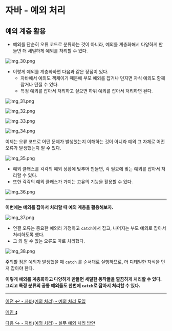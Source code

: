 # 자바 - 예외 처리

## 예외 계층 활용

- 예외를 단순히 오류 코드로 분류하는 것이 아니라, 예외를 계층화해서 다양하게 만들면 더 세밀하게 예외를 처리할 수 있다.

![img_30.png](image/img_30.png)

- 이렇게 예외를 계층화하면 다음과 같은 장점이 있다.
  - 자바에서 예외도 객체이기 때문에 부모 예외를 잡거나 던지면 자식 예외도 함께 잡거나 던질 수 있다.
  - 특정 예외를 잡아서 처리하고 싶으면 하위 예외를 잡아서 처리하면 된다.

![img_31.png](image/img_31.png)

![img_32.png](image/img_32.png)

![img_33.png](image/img_33.png)

![img_34.png](image/img_34.png)

이제는 오류 코드로 어떤 문제가 발생했는지 이해하는 것이 아니라 예외 그 자체로 어떤 오류가 발생했는지 알 수 있다.

![img_35.png](image/img_35.png)

- 예외 클래스를 각각의 예외 상황에 맞추어 만들면, 각 필요에 맞는 예외를 잡아서 처리할 수 있다.
- 또한 각각의 예외 클래스가 가지는 고유의 기능을 활용할 수 있다.

![img_36.png](image/img_36.png)

---

**이번에는 예외를 잡아서 처리할 때 예외 계층을 활용해보자.**

![img_37.png](image/img_37.png)

- 연결 오류는 중요한 예외라 가정하고 `catch`에서 잡고, 나머지는 부모 예외로 잡아서 처리하도록 했다.
- 그 외 알 수 없는 오류도 따로 처리했다.

![img_38.png](image/img_38.png)

주의할 점은 예외가 발생했을 때 `catch` 를 순서대로 실행하므로, 더 디테일한 자식을 먼저 잡아야 한다.

**이렇게 예외를 계층화하고 다양하게 만들면 세밀한 동작들을 깔끔하게 처리할 수 있다. 그리고 특정 분류의
공통 예외들도 한번에 `catch`로 잡아서 처리할 수 있다.**

---

[이전 ↩️ - 자바(예외 처리) - 예외 처리 도입]()

[메인 ⏫](https://github.com/genesis12345678/TIL/blob/main/Java/mid_1/Main.md)

[다음 ↪️ - 자바(예외 처리) - 실무 예외 처리 방안]()